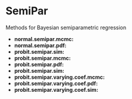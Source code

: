 # SemiPar
Methods for Bayesian semiparametric regression

- **normal.semipar.mcmc:**
- **normal.semipar.pdf:**
- **probit.semipar.sim:**
- **probit.semipar.mcmc:**
- **probit.semipar.pdf:**
- **probit.semipar.sim:**
- **probit.semipar.varying.coef.mcmc:**
- **probit.semipar.varying.coef.pdf:**
- **probit.semipar.varying.coef.sim:**